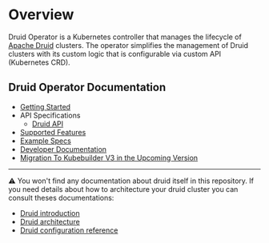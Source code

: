 # Overview

Druid Operator is a Kubernetes controller that manages the lifecycle of [Apache Druid](https://druid.apache.org/) clusters.
The operator simplifies the management of Druid clusters with its custom logic that is configurable via custom API
(Kubernetes CRD).

## Druid Operator Documentation

* [Getting Started](./getting_started.md)
* API Specifications
  * [Druid API](./api_specifications/druid.md)
* [Supported Features](./features.md)
* [Example Specs](./examples.md)
* [Developer Documentation](./dev_doc.md)
* [Migration To Kubebuilder V3 in the Upcoming Version](./kubebuilder_v3_migration.md)
---

:warning: You won't find any documentation about druid itself in this repository.
If you need details about how to architecture your druid cluster you can consult theses documentations:

* [Druid introduction](<https://druid.apache.org/docs/latest/design/index.html>)
* [Druid architecture](https://druid.apache.org/docs/latest/design/architecture.html)
* [Druid configuration reference](https://druid.apache.org/docs/latest/configuration/index.html)
